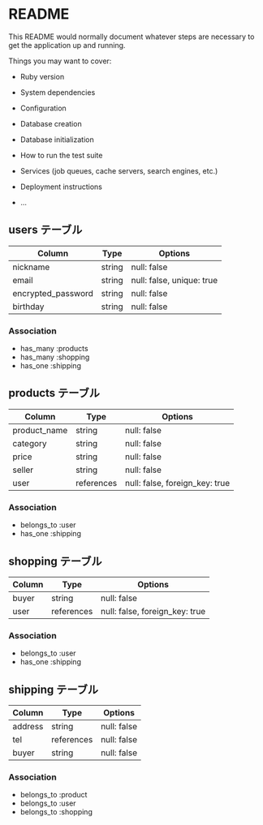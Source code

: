 # README

This README would normally document whatever steps are necessary to get the
application up and running.

Things you may want to cover:

* Ruby version

* System dependencies

* Configuration

* Database creation

* Database initialization

* How to run the test suite

* Services (job queues, cache servers, search engines, etc.)

* Deployment instructions

* ...

## users テーブル

| Column             | Type   | Options                   |
| ------------------ | ------ | ------------------------- |
| nickname           | string | null: false               |
| email              | string | null: false, unique: true |
| encrypted_password | string | null: false               |
| birthday           | string | null: false               |

### Association

- has_many :products
- has_many :shopping
- has_one  :shipping

## products テーブル

| Column       | Type       | Options                        |
| ------------ | ---------- | ------------------------------ |
| product_name  | string     | null: false                   |
| category     | string     | null: false                    |
| price        | string     | null: false                    |
| seller       | string     | null: false                    |
| user         | references | null: false, foreign_key: true |

### Association

- belongs_to :user
- has_one    :shipping

## shopping テーブル

| Column | Type       | Options                        |
| ------ | ---------- | ------------------------------ |
| buyer  | string     | null: false                    |
| user   | references | null: false, foreign_key: true |

### Association

- belongs_to :user
- has_one    :shipping

## shipping テーブル

| Column  | Type       | Options     |
| ------- | ---------- | ----------- |
| address | string     | null: false |
| tel     | references | null: false |
| buyer   | string     | null: false |

### Association

- belongs_to :product
- belongs_to :user
- belongs_to :shopping
